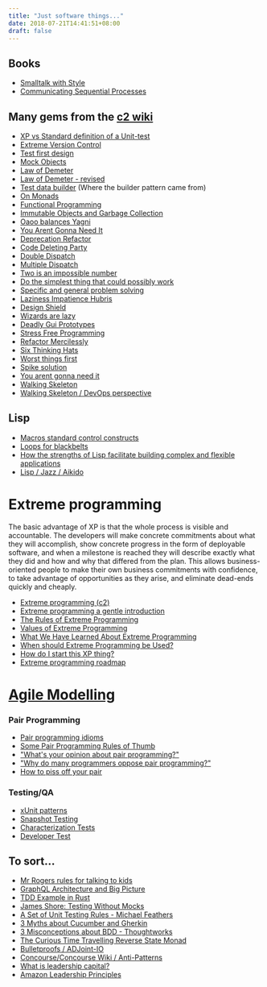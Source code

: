 ```yaml
---
title: "Just software things..."
date: 2018-07-21T14:41:51+08:00
draft: false
---
```


## Books

- [Smalltalk with Style](http://sdmeta.gforge.inria.fr/FreeBooks/WithStyle/SmalltalkWithStyle.pdf)
- [Communicating Sequential Processes](http://www.usingcsp.com/cspbook.pdf)

## Many gems from the [c2 wiki](http://wiki.c2.com/)

- [XP vs Standard definition of a Unit-test](http://wiki.c2.com/?XpVsStandardDefinitionOfUnitTest)
- [Extreme Version Control](http://wiki.c2.com/?ExtremeVersionControl)
- [Test first design](http://wiki.c2.com/?TestFirstDesign)
- [Mock Objects](http://wiki.c2.com/?MockObject)
- [Law of Demeter](http://wiki.c2.com/?LawOfDemeter)
- [Law of Demeter - revised](http://wiki.c2.com/?LawOfDemeterRevisited)
- [Test data builder](http://wiki.c2.com/?TestDataBuilder) (Where the builder pattern came from)
- [On Monads](http://wiki.c2.com/?OnMonads)
- [Functional Programming](http://wiki.c2.com/?FunctionalProgramming)
- [Immutable Objects and Garbage Collection](http://wiki.c2.com/?ImmutableObjectsAndGarbageCollection)
- [Oaoo balances Yagni](http://wiki.c2.com/?OaooBalancesYagni)
- [You Arent Gonna Need It](http://wiki.c2.com/?YouArentGonnaNeedIt)
- [Deprecation Refactor](http://wiki.c2.com/?DeprecationRefactor)
- [Code Deleting Party](http://wiki.c2.com/?CodeDeletingParty)
- [Double Dispatch](http://wiki.c2.com/?DoubleDispatch)
- [Multiple Dispatch](http://wiki.c2.com/?MultipleDispatch)
- [Two is an impossible number](http://wiki.c2.com/?TwoIsAnImpossibleNumber)
- [Do the simplest thing that could possibly work](http://wiki.c2.com/?DoTheSimplestThingThatCouldPossiblyWork)
- [Specific and general problem solving](http://wiki.c2.com/?SpecificAndGeneralProblemSolving)
- [Laziness Impatience Hubris](http://wiki.c2.com/?LazinessImpatienceHubris)
- [Design Shield](http://wiki.c2.com/?DesignShield)
- [Wizards are lazy](http://wiki.c2.com/?WizardsAreLazy)
- [Deadly Gui Prototypes](http://wiki.c2.com/?DeadlyGuiPrototypes)
- [Stress Free Programming](http://wiki.c2.com/?StressFreeProgramming)
- [Refactor Mercilessly](http://wiki.c2.com/?RefactorMercilessly)
- [Six Thinking Hats](http://wiki.c2.com/?SixThinkingHats)
- [Worst things first](http://wiki.c2.com/?WorstThingsFirst)
- [Spike solution](http://wiki.c2.com/?SpikeSolution)
- [You arent gonna need it](http://wiki.c2.com/?YouArentGonnaNeedIt)
- [Walking Skeleton](http://wiki.c2.com/?WalkingSkeleton)
- [Walking Skeleton / DevOps perspective](https://devops.stackexchange.com/questions/712/what-is-a-walking-skeleton)

## Lisp

- [Macros standard control constructs](http://www.gigamonkeys.com/book/macros-standard-control-constructs.html)
- [Loops for blackbelts](http://www.gigamonkeys.com/book/loop-for-black-belts.html)
- [How the strengths of Lisp facilitate building complex and flexible applications](https://academic.oup.com/bib/article/19/3/537/2769437)
- [Lisp / Jazz / Aikido](https://arxiv.org/abs/1804.00485)

# Extreme programming

The basic advantage of XP is that the whole process is visible and
accountable. The developers will make concrete commitments about what
they will accomplish, show concrete progress in the form of deployable
software, and when a milestone is reached they will describe exactly
what they did and how and why that differed from the plan. This allows
business-oriented people to make their own business commitments with
confidence, to take advantage of opportunities as they arise, and
eliminate dead-ends quickly and cheaply.

- [Extreme programming (c2)](http://wiki.c2.com/?ExtremeProgramming)
- [Extreme programming a gentle introduction](http://www.extremeprogramming.org/)
- [The Rules of Extreme Programming](http://www.extremeprogramming.org/rules.html)
- [Values of Extreme Programming](http://www.extremeprogramming.org/values.html)
- [What We Have Learned About Extreme Programming](http://www.extremeprogramming.org/lessons.html)
- [When should Extreme Programming be Used?](http://www.extremeprogramming.org/when.html)
- [How do I start this XP thing?](http://www.extremeprogramming.org/start.html)
- [Extreme programming roadmap](http://wiki.c2.com/?ExtremeProgrammingRoadmap)

# [Agile Modelling](http://www.agilemodeling.com/)

### Pair Programming

- [Pair programming idioms](http://www.extremeprogramming.org/stories/pair.html)
- [Some Pair Programming Rules of Thumb](http://www.extremeprogramming.org/stories/pair2.html)
- ["What's your opinion about pair programming?"](https://www.quora.com/What-is-your-opinion-about-pair-programming)
- ["Why do many programmers oppose pair programming?"](https://www.quora.com/Why-do-many-programmers-oppose-pair-programming)
- [How to piss off your pair](http://wiki.c2.com/?HowToPissOffYourPair)

### Testing/QA

- [xUnit patterns](http://xunitpatterns.com/)
- [Snapshot Testing](https://sqa.stackexchange.com/questions/29696/what-is-snapshot-testing)
- [Characterization Tests](https://en.wikipedia.org/wiki/Characterization_test)
- [Developer Test](http://www.bradoncode.com/blog/2015/05/10/developer-testing/)

## To sort...

- [Mr Rogers rules for talking to kids](https://offspring.lifehacker.com/how-to-talk-to-kids-according-to-mister-rogers-1826760813)
- [GraphQL Architecture and Big Picture](https://www.howtographql.com/basics/3-big-picture/)
- [TDD Example in Rust](https://matthewkmayer.github.io/blag/public/post/tdd-with-rust/)
- [James Shore: Testing Without Mocks](http://www.jamesshore.com/Blog/Testing-Without-Mocks.html)
- [A Set of Unit Testing Rules - Michael Feathers](https://www.artima.com/weblogs/viewpost.jsp?thread=126923)
- [3 Myths about Cucumber and Gherkin](https://pilot.co/blog/cucumber-and-gherkin-myths/)
- [3 Misconceptions about BDD - Thoughtworks](https://www.thoughtworks.com/insights/blog/3-misconceptions-about-bdd)
- [The Curious Time Travelling Reverse State Monad](https://tech-blog.capital-match.com/posts/5-the-reverse-state-monad.html)
- [Bulletproofs / ADJoint-IO](https://github.com/adjoint-io/bulletproofs)
- [Concourse/Concourse Wiki / Anti-Patterns](https://github.com/concourse/concourse/wiki/Anti-Patterns)
- [What is leadership capital?](https://www.forbes.com/sites/joshbersin/2016/03/03/why-a-focus-on-teams-not-just-leaders-is-the-secret-to-business-performance/#78d76cfc24d5)
- [Amazon Leadership Principles](https://www.amazon.jobs/principles)
